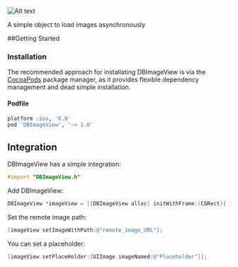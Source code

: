 ![Alt text](http://bogodaniele.com/apps/development/dbimageview/github/dbimageview_splash.png)

A simple object to load images asynchronously

##Getting Started

### Installation

The recommended approach for installating DBImageView is via the [CocoaPods](http://cocoapods.org/) package manager, as it provides flexible dependency management and dead simple installation.

#### Podfile

```ruby
platform :ios, '6.0'
pod 'DBImageView', '~> 1.0'
```
## Integration

DBImageView has a simple integration:

```objective-c
#import "DBImageView.h"
```
Add DBImageView:
```objective-c
DBImageView *imageView = [[DBImageView alloc] initWithFrame:(CGRect){ 10, 10, 60, 60 }];
```

Set the remote image path:
```objective-c
[imageView setImageWithPath:@"remote_image_URL"];
```

You can set a placeholder:
```objective-c
[imageView setPlaceHolder:[UIImage imageNamed:@"Placeholder"]];
```
